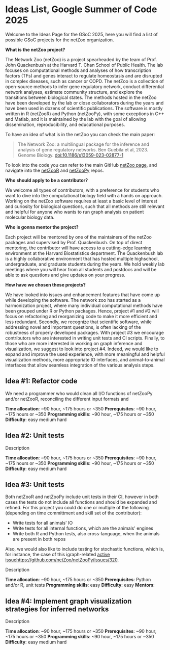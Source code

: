 # Ideas List, Google Summer of Code 2025 


Welcome to the Ideas Page for the GSoC 2025, here you will find a list of possible GSoC projects for the netZoo
organization. 

**What is the netZoo project?**

The Network Zoo (netZoo) is a project spearheaded by the team of Prof. John Quackenbush at the Harvard T. Chan School of
Public Health.  The lab focuses on computational methods and analyses of how transcription factors (TFs) and genes
interact to regulate homeostasis and are disrupted in complex diseases, such as cancer or COPD. The netZoo is a
collection of open-source methods to infer gene regulatory network, conduct differential network analyses, estimate
community structure, and explore the transitions between biological states. The methods hosted in the netZoo have been
developed by the lab or close collaborators during the years and have been used in dozens of scientific publications.
The software is mostly written in R (netZooR) and Python  (netZooPy), with some exceptions in C++ and Matlab, and 
it is maintained by the lab with the goal of allowing dissemination, reproducibility, and educational purposes.

To have an idea of what is in the netZoo you can check the main paper: 
> The Network Zoo: a multilingual package for the inference and analysis of gene regulatory networks. Ben Guebila et al, 2023. Genome Biology. [doi:10.1186/s13059-023-02877-1](https://genomebiology.biomedcentral.com/articles/10.1186/s13059-023-02877-1)

To look into the code you can refer to the main GitHub [netZoo page](https://github.com/netZoo), and navigate into the
[netZooR](https://github.com/netZoo/netZooR) and [netZooPy](https://github.com/netZoo/netZooPy) repos.

**Who should apply to be a contributor?**

We welcome all types of contributors, with a preference for students who want to dive into the computational biology
field with a hands on approach. Working on the netZoo software requires 
at least a basic level of interest and curiosity for biological questions, such that all methods are still relevant 
and helpful for anyone who wants to run graph analysis on patient molecular biology data.

**Who is gonna mentor the project?**

Each project will be mentored by one of the maintainers of the netZoo packages and supervised by Prof. Quackenbush.
On top of direct mentoring, the contributor will have access to a cutting-edge learning environment at the Harvard 
Biostatistics department. The Quackenbush lab is a highly collaborative environment that has hosted multiple highschool, undergraduate, and
graduate students during the years. We hold weekly lab meetings where you will hear from all students and postdocs and
will be able to ask questions and give updates on your progress.

**How have we chosen these projects?**

We have looked into issues and enhancement features that have come up while developing the software. 
The network zoo has started as a harmonization project, where many individual computational methods have been 
grouped under R or Python packages. Hence, project #1 and #2 will focus on refactoring and reorganizing code 
to make it more efficient and less redundant. Secondly, we recognize that scientific software, while addressing novel
and important questions, is often lacking of the robustness of properly developed packages. With project #3 we 
encourage contributors who are interested in writing unit tests and CI scripts. 
Finally, to those who are more interested in working on graph inference and visualization, we suggest to look into 
project #4. Indeed, we would like to expand and improve the used experience, with more meaningful and helpful 
visualization methods, more appropriate IO interfaces, and animal-to-animal interfaces that allow seamless integration
of the various analysis steps.

## Idea #1: Refactor code 

We need a programmer who would clean all I/O functions of netZooPy and/or netZooR, 
reconciling the different input formats and 

**Time allocation**: ~90 hour, ~175 hours or ~350 
**Prerequisites**: ~90 hour, ~175 hours or ~350
**Programming skills**: ~90 hour, ~175 hours or ~350 
**Difficulty**: easy medium hard

## Idea #2: Unit tests

Description

**Time allocation**: ~90 hour, ~175 hours or ~350 
**Prerequisites**: ~90 hour, ~175 hours or ~350
**Programming skills**: ~90 hour, ~175 hours or ~350 
**Difficulty**: easy medium hard

## Idea #3: Unit tests

Both netZooR and netZooPy include unit tests in their CI, however in both cases the tests do not include all 
functions and should be expanded and refined. For this project you could do one or multiple of the following
(depending on time committment and skill set of the contributor):
- Write tests for all animals' IO
- Write tests for all internal functions, which are the animals' engines
- Write both R and Python tests, also cross-language, when the animals are present in both repos

Also, we would also like to include testing for stochastic functions, which is, for instance, the case of this
igraph-related [active issue]()https://github.com/netZoo/netZooPy/issues/320.

Description

**Time allocation**: ~90 hour, ~175 hours or ~350 
**Prerequisites**: Python and/or R, unit tests
**Programming skills**: easy
**Difficulty**: easy
**Mentors**: 


## Idea #4: Implement graph visualization strategies for inferred networks

Description

**Time allocation**: ~90 hour, ~175 hours or ~350 
**Prerequisites**: ~90 hour, ~175 hours or ~350
**Programming skills**: ~90 hour, ~175 hours or ~350 
**Difficulty**: easy medium hard

<!-- 
Brief descriptions of projects that can be completed in ~90 hour, ~175 hours or ~350 hours of your GSoC contributor’s time (and labeled appropriately).
For each project, a list of prerequisites, description of programming skills needed and estimation of difficulty level (easy, medium, hard).
If your organization plans to focus on mostly student level potential GSoC contributors for all projects that is fine, but please state it explicitly on your Ideas Page. Or if a given project idea is geared more toward a student level or a more advanced developer please state it clearly in the project idea so there is no confusion for applicants.
A list of potential mentors.
It must NOT be a link to your bug tracker. -->